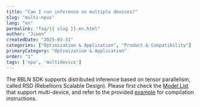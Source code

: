 ```yaml
---
title: "Can I run inference on multiple devices?"
slug: "multi-npus"
lang: "en"
permalink: "faq/{{ slug }}.en.html"
author: "Jiwon"
createdDate: "2025-03-31"
categories: ["Optimization & Application", "Product & Compatibility"]
primaryCategory: "Optimization & Application"
order: "1"  
tags: ['npu', 'multidevice']
---
```

The RBLN SDK supports distributed inference based on tensor parallelism, called RSD (Rebellions Scalable Design).
Please first check the <a href="https://docs.rbln.ai/en/software/optimum/optimum_rbln.html#multi-npu-rsd" class="underline" target="_blank">Model List</a> that support multi-device, and refer to the provided <a href="https://docs.rbln.ai/en/software/optimum/tutorial/llama3-8B.html#npu" class="underline" target="_blank">example</a> for compilation instructions.
